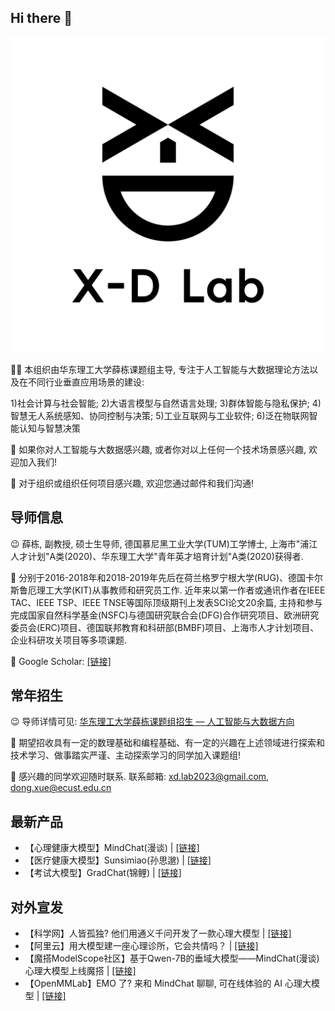 ## Hi there 👋

</div>
<div align=center><img src ="./assets/竖黑-透明@5x.png"/></div> 

🙋‍♀️ 本组织由华东理工大学薛栋课题组主导, 专注于人工智能与大数据理论方法以及在不同行业垂直应用场景的建设:

1)社会计算与社会智能; 2)大语言模型与自然语言处理; 3)群体智能与隐私保护; 4)智慧无人系统感知、协同控制与决策; 5)工业互联网与工业软件; 6)泛在物联网智能认知与智慧决策

🌈 如果你对人工智能与大数据感兴趣, 或者你对以上任何一个技术场景感兴趣, 欢迎加入我们!  

🧙 对于组织或组织任何项目感兴趣, 欢迎您通过邮件和我们沟通! 

## 导师信息

😉 薛栋, 副教授, 硕士生导师, 德国慕尼黑工业大学(TUM)工学博士, 上海市"浦江人才计划"A类(2020)、华东理工大学"青年英才培育计划"A类(2020)获得者.

👏 分别于2016-2018年和2018-2019年先后在荷兰格罗宁根大学(RUG)、德国卡尔斯鲁厄理工大学(KIT)从事教师和研究员工作. 近年来以第一作者或通讯作者在IEEE TAC、IEEE TSP、IEEE TNSE等国际顶级期刊上发表SCI论文20余篇, 主持和参与完成国家自然科学基金(NSFC)与德国研究联合会(DFG)合作研究项目、欧洲研究委员会(ERC)项目、德国联邦教育和科研部(BMBF)项目、上海市人才计划项目、企业科研攻关项目等多项课题.

🤝 Google Scholar: [\[链接\]](https://scholar.google.de/citations?user=ognfTWIAAAAJ&hl=en)

## 常年招生

😉 导师详情可见: [华东理工大学薛栋课题组招生 — 人工智能与大数据方向](https://mp.weixin.qq.com/s/zpusFkLLXfYxtDTjDwuZ1g)

👏 期望招收具有一定的数理基础和编程基础、有一定的兴趣在上述领域进行探索和技术学习、做事踏实严谨、主动探索学习的同学加入课题组!

🤝 感兴趣的同学欢迎随时联系. 联系邮箱: xd.lab2023@gmail.com, dong.xue@ecust.edu.cn

## 最新产品

* 【心理健康大模型】MindChat(漫谈) \| [\[链接\]](https://github.com/X-D-Lab/MindChat)
* 【医疗健康大模型】Sunsimiao(孙思邈) \| [\[链接\]](https://github.com/X-D-Lab/Sunsimiao)
* 【考试大模型】GradChat(锦鲤) \| [\[链接\]](https://github.com/X-D-Lab/GradChat)

## 对外宣发
* 【科学网】人皆孤独? 他们用通义千问开发了一款心理大模型 \| [\[链接\]](https://news.sciencenet.cn/htmlnews/2023/12/513458.shtm?bsh_bid=5975565683)
* 【阿里云】用大模型建一座心理诊所，它会共情吗？ \| [\[链接\]](https://www.bilibili.com/video/BV1Sc411q7oU/?share_source=copy_web&vd_source=8162f92b2a1a94035ca9e4e0f6e1860a)
* 【魔搭ModelScope社区】基于Qwen-7B的垂域大模型——MindChat(漫谈)心理大模型上线魔搭 \| [\[链接\]](https://mp.weixin.qq.com/s/frJwp-kLuF_aT_vt8V6hJQ)
* 【OpenMMLab】EMO 了? 来和 MindChat 聊聊, 可在线体验的 AI 心理大模型 \| [\[链接\]](https://mp.weixin.qq.com/s/wOQP2A0nm0OGaiwzdJ9wPg)

